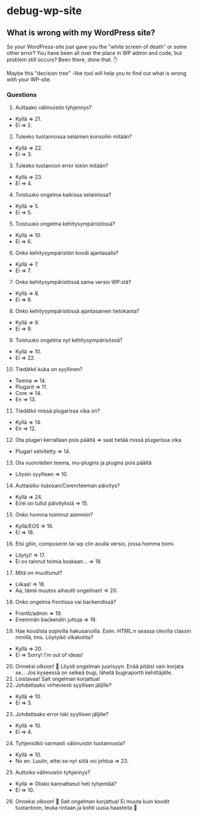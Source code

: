 # debug-wp-site
## What is wrong with my WordPress site?
So your WordPress-site just gave you the "white screen of death" or some other error? You have been all over the place in WP admin and code, but problem still occurs? Been there, done that. ✋

Maybe this "decision tree" -like tool will help you to find out what is wrong with your WP-site.

### Questions
1. Auttaako välimuistin tyhjennys?
  - Kyllä => 21.
  - Ei => 2.
2. Tuleeko tuotannossa selaimen konsoliin mitään?
  - Kyllä => 22.
  - Ei => 3.
3. Tuleeko tuotannon error lokiin mitään?
  - Kyllä => 23.
  - Ei => 4.
4. Toistuuko ongelma kaikissa selaimissa?
  - Kyllä => 5.
  - Ei => 5. 
5. Toistuuko ongelma kehitysympäristössä?
  - Kyllä => 10.
  - Ei => 6.
6. Onko kehitysympäristön koodi ajantasalla?
  - Kyllä => 7.
  - Ei => 7.
7. Onko kehitysympäristössä sama versio WP:stä?
  - Kyllä => 8.
  - Ei => 8.
8. Onko kehitysympäristössä ajantasainen tietokanta?
  - Kyllä => 9.
  - Ei => 9. 
9. Toistuuko ongelma *nyt* kehitysympärisössä?
  - Kyllä => 10.
  - Ei => 22.
10. Tiedätkö kuka on syyllinen?
  - Teema => 14.
  - Plugarit => 11.
  - Core => 14.
  - En => 13.
11. Tiedätkö missä plugarissa vika on?
  - Kyllä => 14.
  - En => 12.
12. Ota plugari kerrallaan pois päältä => saat tietää missä plugarissa vika
  - Plugari selvitetty => 14.
13. Ota vuorotellen teema, mu-plugins ja plugins pois päältä
  - Löysin syyllisen => 10.
14. Auttaisiko lisäosan/Coren/teeman päivitys?
  - Kyllä => 24.
  - Ei/ei oo tullut päivityksiä => 15.
15. Onko homma toiminut aiemmin? 
  - Kyllä/EOS => 16.
  - Ei => 18.
16. Etsi gitin, composerin tai wp clin avulla versio, jossa homma toimi.
  - Löytyi! => 17.
  - Ei oo tainnut toimia koskaan… => 18.
17. Mitä on muuttunut?
  - Liikaa! => 18.
  - Aa, tämä muutos aiheutti ongelman! => 20.
18. Onko ongelma frontissa vai backendissä?
  - Frontti/admin => 19.
  - Enemmän backendin juttuja => 19. 
19. Hae koodista sopivilla hakusanoilla. Esim. HTML:n seassa olevilla classin nimillä, tms. Löytyikö vikakohta?
  - Kyllä => 20.
  - Ei => Sorry! I'm out of ideas!
20. Onneksi olkoon! 🎉 Löysit ongelman juurisyyn. Enää pitäisi vain korjata se… Jos kyseessä on selkeä bugi, lähetä bugiraportti kehittäjälle.
21. Loistavaa! Sait ongelman korjattua!
22. Johdattaako virheviesti syyllisen jäljille?
  - Kyllä => 10.
  - Ei => 3. 
23. Johdattaako error loki syyllisen jäljille?
  - Kyllä => 10.
  - Ei => 4. 
24. Tyhjensitkö varmasti välimuistin tuotannosta?
  - Kyllä => 10.
  - No en. Luulin, ettei se nyt siitä voi johtua => 23.
25. Auttoiko välimuistin tyhjennys?
  - Kyllä => Olisko kannattanut heti tyhjentää?
  - Ei => 10.
26. Onneksi olkoon! 🎉 Sait ongelman korjattua! Ei muuta kuin koodit tuotantoon, leuka rintaan ja kohti uusia haasteita 💪